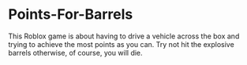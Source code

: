 # Points-For-Barrels

This Roblox game is about having to drive a vehicle across the box and trying to achieve the most points as you can. Try not hit the explosive barrels otherwise, of course, you will die.
